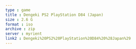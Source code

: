 ```yaml
---
type : game
title : Dengeki PS2 PlayStation D84 (Japan)
size : 2.6 G
format : iso
archive : zip
server : myrient
link2 : Dengeki%20PS2%20PlayStation%20D84%20%28Japan%29
---
```


